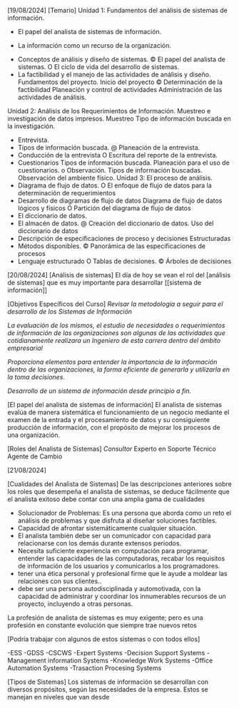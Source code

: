 [19/08/2024]
[Temario]
Unidad 1: Fundamentos del análisis de sistemas de información.
* El papel del analista de sistemas de información.
- La información como un recurso de la organización.
* Conceptos de análisis y diseño de sistemas.
© El papel del analista de sistemas.
O El ciclo de vida del desarrollo de sistemas.
* La factibilidad y el manejo de las actividades de análisis y diseño.
Fundamentos del proyecto.
Inicio del proyecto
© Determinación de la factibilidad
Planeación y control de actividades
Administración de las actividades de análisis.

Unidad 2: Análisis de los Requerimientos de Información.
Muestreo e investigación de datos impresos.
Muestreo
Tipo de información buscada en la investigación.
* Entrevista.
* Tipos de información buscada.
@ Planeación de la entrevista.
* Conducción de la entrevista
O Escritura del reporte de la entrevista.
* Cuestionarios
Tipos de información buscada.
Planeación para el uso de cuestionarios.
o Observación.
Tipos de información buscadas.
Observación del ambiente físico.
Unidad 3: El proceso de análisis.
* Diagrama de flujo de datos.
O El enfoque de flujo de datos para la determinación de requerimientos
* Desarrollo de diagramas de flujo de datos
Diagrama de flujo de datos lógicos y físicos
O Partición del diagrama de flujo de datos
* El diccionario de datos.
* El almacén de datos.
@ Creación del diccionario de datos.
Uso del diccionario de datos
* Descripción de especificaciones de proceso y decisiones Estructuradas
* Métodos disponibles.
© Panorámica de las especificaciones de procesos
* Lenguaje estructurado
O Tablas de decisiones.
© Árboles de decisiones

[20/08/2024]
[Análisis de sistemas]
El día de hoy  se vean el rol del [análisis de sistemas] que es muy importante para desarrollar [[sistema de información]]

[Objetivos Específicos del Curso]
*Revisar la metodología a seguir para el desarrollo de los Sistemas de Información*

*La evaluación de los mismos, el estudio de necesidades o requerimientos de información de las organizaciones son algunas de las actividades que cotidianamente realizara un Ingeniero de esta carrera dentro del ámbito empresarial*

*Proporciona elementos para entender la importancia de la información dentro de las organizaciones, la forma eficiente de generarla y utilizarla en la toma decisiones*.

*Desarrollo de un sistema de información desde principio a fin.*

[El papel del analista de sistemas de información]
El analista de sistemas evalúa de manera sistemática el funcionamiento de un negocio mediante el examen de la entrada y el procesamiento de datos y su consiguiente producción de información, con el propósito de mejorar los procesos de una organización.

[Roles del Analista de Sistemas]
*Consultor*
Experto en Soporte Técnico
Agente de Cambio

[21/08/2024]

[Cualidades del Analista de Sistemas]
De las descripciones anteriores sobre los roles que desempeña el analista de sistemas, se deduce fácilmente que el analista exitoso debe contar con una amplia gama de cualidades

* Solucionador de Problemas: Es una persona que aborda como un reto el análisis de problemas y que disfruta al diseñar soluciones factibles.
* Capacidad de afrontar sistemáticamente cualquier situación.
* El analista también debe ser un comunicador con capacidad para relacionarse con los demás durante extensos periodos.
* Necesita suficiente experiencia en computación para programar, entender las capacidades de las computadoras, recabar los requisitos de información de los usuarios y comunicarlos a los programadores.
* tener una ética personal y profesional firme que le ayude a moldear las relaciones con sus clientes..
* debe ser una persona autodisciplinada y automotivada, con la capacidad de administrar y coordinar los innumerables recursos de un proyecto, incluyendo a otras personas.

La profesión de analista de sistemas es muy exigente; pero es una profesión en constante evolución que siempre trae nuevos retos

[Podría trabajar con algunos de estos sistemas o con todos ellos]

-ESS
-GDSS
-CSCWS
-Expert Systems
-Decision Support Systems
-Management information Systems
-Knowledge Work Systems
-Office Automation Systems
-Trasaction Procesing Systems

[Tipos de Sistemas]
Los sistemas de información se desarrollan con diversos propósitos, según las necesidades de la empresa. Estos se manejan en niveles que van desde